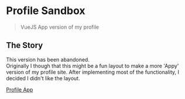 # Profile Sandbox

> VueJS App version of my profile

## The Story

This version has been abandoned.  
Originally I though that this might be a fun layout to make a more 'Appy' version of my profile site.
After implementing most of the functionality, I decided I didn't like the layout.

[Profile App](https://kevinjordan.dev/profileApp/)



